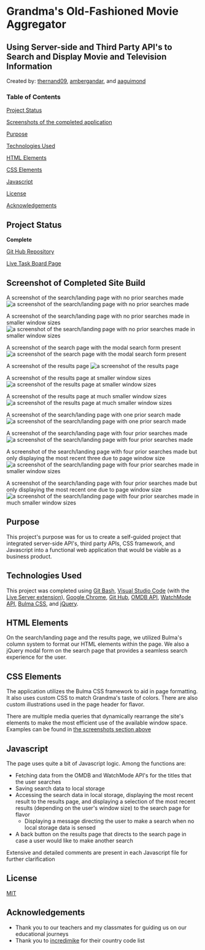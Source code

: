 # Grandma's Old-Fashioned Movie Aggregator

## Using Server-side and Third Party API's to Search and Display Movie and Television Information

Created by: [thernand09](https://github.com/thernand09), [ambergandar](https://github.com/ambergandar), and [aaguimond](https://github.com/aaguimond)

### Table of Contents

[Project Status](#project-status)

[Screenshots of the completed application](#screenshots-of-completed-site-build)

[Purpose](#purpose)

[Technologies Used](#technologies-used)

[HTML Elements](#html-elements)

[CSS Elements](#css-elements)

[Javascript](#javascript)

[License](#license)

[Acknowledgements](#acknowledgements)

## Project Status

**Complete**

[Git Hub Repository](https://github.com/thernand09/Project-1)

[Live Task Board Page](https://thernand09.github.io/Project-1/)

## Screenshot of Completed Site Build

A screenshot of the search/landing page with no prior searches made
![a screenshot of the search/landing page with no prior searches made](./assets/screenshots/GOFMASearchPageEmpty.png?raw=true)

A screenshot of the search/landing page with no prior searches made in smaller window sizes
![a screenshot of the search/landing page with no prior searches made in smaller window sizes](./assets/screenshots/GOFMASearchPageEmptySmall.png?raw=true)

A screenshot of the search page with the modal search form present
![a screenshot of the search page with the modal search form present](./assets/screenshots/GOFMAModal.png?raw=true)

A screenshot of the results page
![a screenshot of the results page](./assets/screenshots/GOFMAResults.png?raw=true)

A screenshot of the results page at smaller window sizes
![a screenshot of the results page at smaller window sizes](./assets/screenshots/GOFMAResultsMedium.png?raw=true)

A screenshot of the results page at much smaller window sizes
![a screenshot of the results page at much smaller window sizes](./assets/screenshots/GOFMAResultsSmall.png?raw=true)

A screenshot of the search/landing page with one prior search made
![a screenshot of the search/landing page with one prior search made](./assets/screenshots/GOFMASearchPageHistoryOne.png?raw=true)

A screenshot of the search/landing page with four prior searches made
![a screenshot of the search/landing page with four prior searches made](./assets/screenshots/GOFMASearchPageHistoryFull.png?raw=true)

A screenshot of the search/landing page with four prior searches made but only displaying the most recent three due to page window size
![a screenshot of the search/landing page with four prior searches made in smaller window sizes](./assets/screenshots/GOFMASearchPageHistoryMedium.png?raw=true)

A screenshot of the search/landing page with four prior searches made but only displaying the most recent one due to page window size
![a screenshot of the search/landing page with four prior searches made in much smaller window sizes](./assets/screenshots/GOFMASearchPageHistorySmall.png?raw=true)

## Purpose

This project's purpose was for us to create a self-guided project that integrated server-side API's, third party APIs, CSS framework, and Javascript into a functional web application that would be viable as a business product.

## Technologies Used

This project was completed using [Git Bash](https://git-scm.com/about), [Visual Studio Code](https://code.visualstudio.com/) (with the [Live Server extension](https://marketplace.visualstudio.com/items?itemName=ritwickdey.LiveServer)), [Google Chrome](https://www.google.com/chrome/), [Git Hub](https://github.com/), [OMDB API](https://www.omdbapi.com/), [WatchMode API](https://api.watchmode.com/), [Bulma CSS](https://bulma.io/), and [jQuery](https://jquery.com/).

## HTML Elements

On the search/landing page and the results page, we utilized Bulma's column system to format our HTML elements within the page. We also a jQuery modal form on the search page that provides a seamless search experience for the user. 

## CSS Elements

The application utilizes the Bulma CSS framework to aid in page formatting. It also uses custom CSS to match Grandma's taste of colors. There are also custom illustrations used in the page header for flavor.

There are multiple media queries that dynamically rearrange the site's elements to make the most efficient use of the available window space. Examples can be found in [the screenshots section above](#screenshot-of-completed-site-build)

## Javascript

The page uses quite a bit of Javascript logic. Among the functions are:

* Fetching data from the OMDB and WatchMode API's for the titles that the user searches
* Saving search data to local storage
* Accessing the search data in local storage, displaying the most recent result to the results page, and displaying a selection of the most recent results (depending on the user's window size) to the search page for flavor
    * Displaying a message directing the user to make a search when no local storage data is sensed
* A back button on the results page that directs to the search page in case a user would like to make another search

Extensive and detailed comments are present in each Javascript file for further clarification

## License

[MIT](https://opensource.org/license/mit)

## Acknowledgements

* Thank you to our teachers and my classmates for guiding us on our educational journeys
* Thank you to [incredimike](https://gist.github.com/incredimike/1469814) for their country code list